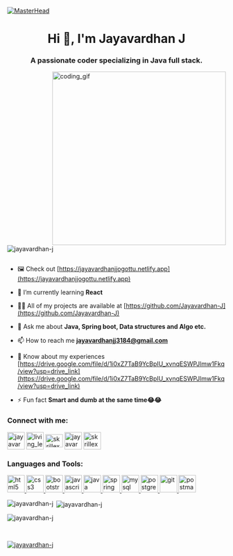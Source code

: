 [![MasterHead](https://i.imgur.com/m9C81lB.png)](https://Jayavardhan-J.io)
<h1 align="center">Hi 👋, I'm Jayavardhan J</h1>
<h3 align="center">A passionate coder specializing in Java full stack.</h3>
<img align="right" alt="coding_gif" width="400" src="https://camo.githubusercontent.com/cae12fddd9d6982901d82580bdf321d81fb299141098ca1c2d4891870827bf17/68747470733a2f2f6d69726f2e6d656469756d2e636f6d2f6d61782f313336302f302a37513379765349765f7430696f4a2d5a2e676966">
<p align="left"> <img src="https://komarev.com/ghpvc/?username=jayavardhan-j&label=Profile%20views&color=0e75b6&style=flat" alt="jayavardhan-j" /> </p>



<p align="left"> <a href="https://twitter.com/" target="blank"><img src="https://img.shields.io/twitter/follow/?logo=twitter&style=for-the-badge" alt="" /></a> </p>

- 🖼️ Check out [https://jayavardhanjjogottu.netlify.app](https://jayavardhanjjogottu.netlify.app)

- 🌱 I’m currently learning **React**

- 👨‍💻 All of my projects are available at [https://github.com/Jayavardhan-J](https://github.com/Jayavardhan-J)

- 💬 Ask me about **Java, Spring boot, Data structures and Algo etc.**

- 📫 How to reach me **jayavardhanjj3184@gmail.com**

- 📄 Know about my experiences [https://drive.google.com/file/d/1i0xZ7TaB9YcBpIU_xvnqESWPJlmw1Fkq/view?usp=drive_link](https://drive.google.com/file/d/1i0xZ7TaB9YcBpIU_xvnqESWPJlmw1Fkq/view?usp=drive_link)

- ⚡ Fun fact **Smart and dumb at the same time😂😂**

<h3 align="left">Connect with me:</h3>
<p align="left">
<a href="https://linkedin.com/in/jayavardhan-j" target="blank"><img align="center" src="https://img.icons8.com/color/96/linkedin.png" alt="jayavardhan-j" height="40" width="40" /></a>
<a href="https://instagram.com/living_legendaries" target="blank"><img align="center" src="https://img.icons8.com/color/96/instagram-new--v1.png" alt="living_legendaries" height="40" width="40" /></a>
<a href="https://www.codechef.com/users/skrillex_3184" target="blank"><img align="center" src="https://cdn.jsdelivr.net/npm/simple-icons@3.1.0/icons/codechef.svg" alt="skrillex_3184" height="30" width="40" /></a>
<a href="https://codeforces.com/profile/jayavardhanjj3184" target="blank"><img align="center" src="https://img.icons8.com/external-tal-revivo-color-tal-revivo/24/external-codeforces-programming-competitions-and-contests-programming-community-logo-color-tal-revivo.png" alt="jayavardhanjj3184" height="40" width="40" /></a>
<a href="https://www.leetcode.com/skrillex_1884" target="blank"><img align="center" src="https://img.icons8.com/external-tal-revivo-shadow-tal-revivo/24/external-level-up-your-coding-skills-and-quickly-land-a-job-logo-shadow-tal-revivo.png" alt="skrillex_1884" height="40" width="40" /></a>
</p>

<h3 align="left">Languages and Tools:</h3>
<p align="left"> 
  <a href="https://www.w3.org/html/" target="_blank" rel="noreferrer"> <img src="https://img.icons8.com/color/96/html-5.png" alt="html5" width="40" height="40"/> </a> 
  <a href="https://www.w3schools.com/css/" target="_blank" rel="noreferrer"> <img src="https://img.icons8.com/stickers/100/css3.png" alt="css3" width="40" height="40"/> </a> 
  <a href="https://getbootstrap.com" target="_blank" rel="noreferrer"> <img src="https://img.icons8.com/color-glass/48/bootstrap.png" alt="bootstrap" width="40" height="40"/> </a> 
  <a href="https://developer.mozilla.org/en-US/docs/Web/JavaScript" target="_blank" rel="noreferrer"> <img src="https://img.icons8.com/color/96/javascript.png" alt="javascript" width="40" height="40"/> </a>
  <a href="https://www.java.com" target="_blank" rel="noreferrer"> <img src="https://img.icons8.com/color/96/java-coffee-cup-logo--v1.png" alt="java" width="40" height="40"/> </a> 
  <a href="https://spring.io/" target="_blank" rel="noreferrer"> <img src="https://www.vectorlogo.zone/logos/springio/springio-icon.svg" alt="spring" width="40" height="40"/> </a> 
  <a href="https://www.mysql.com/" target="_blank" rel="noreferrer"> <img src="https://img.icons8.com/color/96/mysql-logo.png" alt="mysql" width="40" height="40"/> </a> 
  <a href="https://www.postgresql.org" target="_blank" rel="noreferrer"> <img src="https://img.icons8.com/color/96/postgreesql.png" alt="postgresql" width="40" height="40"/> </a> 
  <a href="https://git-scm.com/" target="_blank" rel="noreferrer"> <img src="https://www.vectorlogo.zone/logos/git-scm/git-scm-icon.svg" alt="git" width="40" height="40"/> </a> 
  <a href="https://postman.com" target="_blank" rel="noreferrer"> <img src="https://www.vectorlogo.zone/logos/getpostman/getpostman-icon.svg" alt="postman" width="40" height="40"/> </a> </p>
<p><img align="left" src="https://github-readme-stats.vercel.app/api/top-langs?username=jayavardhan-j&show_icons=true&locale=en&layout=compact" alt="jayavardhan-j" /></p>

<p>&nbsp;<img align="center" src="https://github-readme-stats.vercel.app/api?username=jayavardhan-j&show_icons=true&locale=en" alt="jayavardhan-j" /></p>

<p><img align="center" src="https://github-readme-streak-stats.herokuapp.com/?user=jayavardhan-j&" alt="jayavardhan-j" /></p><br>

<p align="left"> <a href="https://github.com/ryo-ma/github-profile-trophy"><img src="https://github-profile-trophy.vercel.app/?username=jayavardhan-j" alt="jayavardhan-j" /></a> </p>

